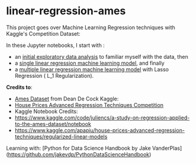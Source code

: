 # linear-regression-ames

This project goes over Machine Learning Regression techniques with Kaggle's Competition Dataset: 

In these Jupyter notebooks, I start with :
* an [initial exploratory data analysis](https://github.com/abeyp/linear-regression-ames/blob/main/exploratory_data_analysis.ipynb) to familiar myself with the data, then 
* a [single linear regression machine learning model](https://github.com/abeyp/linear-regression-ames/blob/main/simple_linear_regression.ipynb), and finally 
* a [multiple linear regression machine learning model](https://github.com/abeyp/linear-regression-ames/blob/main/multiple_linear_regression.ipynb) with Lasso Regression ( L_1 Regularization).

**Credits to**: 
* [Ames Dataset](https://ww2.amstat.org/publications/jse/v19n3/decock.pdf) from Dean De Cock
Kaggle: 
*  [House Prices Advanced Regression Techniques Competition](https://www.kaggle.com/competitions/house-prices-advanced-regression-techniques)
* Kaggle Notebook Credits:
* https://www.kaggle.com/code/juliencs/a-study-on-regression-applied-to-the-ames-dataset/notebook
* https://www.kaggle.com/apapiu/house-prices-advanced-regression-techniques/regularized-linear-models

Learning with:
[Python for Data Science Handbook by Jake VanderPlas] (https://github.com/jakevdp/PythonDataScienceHandbook)
